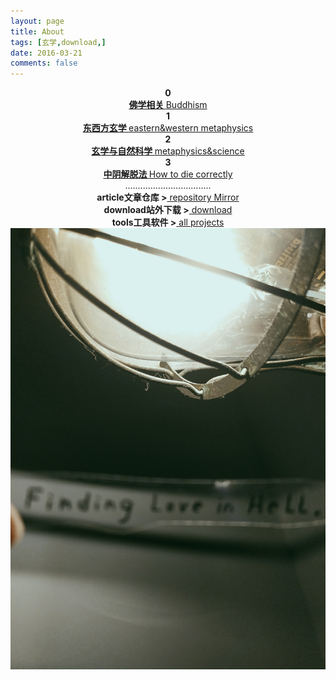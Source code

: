 ```yaml
---
layout: page
title: About
tags: [玄学,download,]
date: 2016-03-21
comments: false
---  
```

<center><a href="https://3luna.github.io/luna0/"><b> </b></a></center>
<center><b>0</b></center>
<center><a href="luna0/"><b>佛学相关 </b> Buddhism</a></center>
<center><b>1</b></center>
<center><a href="luna1/"><b>东西方玄学 </b> eastern&western metaphysics</a></center>
<center><b>2</b></center>
<center><a href="luna2/"><b>玄学与自然科学 </b> metaphysics&science</a></center>
<center><b>3</b></center>
<center><a href="luna3/"><b>中阴解脱法 </b> How to die correctly</a></center>
<center><b>  </b></center>
<center>..................................</center>
<center><b>  </b></center>
<center><b>article文章仓库 ></b><a href="https://github.com/3luna/mirror"> repository Mirror</a></center>
<center><b>download站外下载 ></b><a href="/posts/"> download</a></center>
<center><b>tools工具软件 ></b><a href="/projects/"> all projects</a></center>
<center><b>  </b></center>
<center><img src="/assets/img/023246.jpg"></center>
